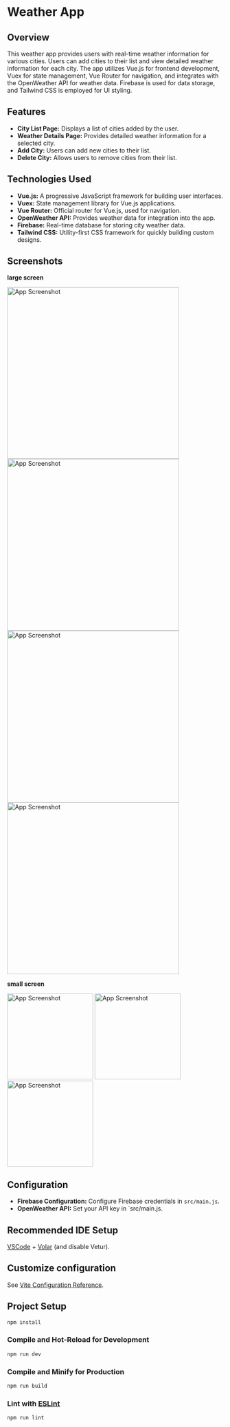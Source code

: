 # Weather App

## Overview
This weather app provides users with real-time weather information for various cities. Users can add cities to their list and view detailed weather information for each city. The app utilizes Vue.js for frontend development, Vuex for state management, Vue Router for navigation, and integrates with the OpenWeather API for weather data. Firebase is used for data storage, and Tailwind CSS is employed for UI styling.

## Features
- **City List Page:** Displays a list of cities added by the user.
- **Weather Details Page:** Provides detailed weather information for a selected city.
- **Add City:** Users can add new cities to their list.
- **Delete City:** Allows users to remove cities from their list.

## Technologies Used
- **Vue.js:** A progressive JavaScript framework for building user interfaces.
- **Vuex:** State management library for Vue.js applications.
- **Vue Router:** Official router for Vue.js, used for navigation.
- **OpenWeather API:** Provides weather data for integration into the app.
- **Firebase:** Real-time database for storing city weather data.
- **Tailwind CSS:** Utility-first CSS framework for quickly building custom designs.

## Screenshots
**large screen**
<div style='display=flex'>
  <img src="https://i.ibb.co/xGKzQcz/Screenshot-2024-03-24-204850.png" alt="App Screenshot" width="400" height="auto">
  <img src="https://i.ibb.co/wrsgDFP/Screenshot-2024-03-24-204942.png" alt="App Screenshot" width="400" height="auto">
  <img src="https://i.ibb.co/S39pgnj/Screenshot-2024-03-24-205839.png" alt="App Screenshot" width="400" height="auto">
  <img src="https://i.ibb.co/61857JZ/Screenshot-2024-03-24-205913.png" alt="App Screenshot" width="400" height="auto">
</div>

**small screen**
<div style='display=flex'>
  <img src="https://i.ibb.co/XsxSY30/Screenshot-2024-03-24-205317.png" alt="App Screenshot" width="200px" height="auto">
  <img src="https://i.ibb.co/hZ2Fb3W/Screenshot-2024-03-24-205423.png" alt="App Screenshot" width="200px" height="auto">
  <img src="https://i.ibb.co/9V2gLRK/Screenshot-2024-03-24-210237.png" alt="App Screenshot" width="200px" height="auto">
</div>

## Configuration
- **Firebase Configuration:** Configure Firebase credentials in `src/main.js`.
- **OpenWeather API:** Set your API key in `src/main.js.

## Recommended IDE Setup

[VSCode](https://code.visualstudio.com/) + [Volar](https://marketplace.visualstudio.com/items?itemName=Vue.volar) (and disable Vetur).

## Customize configuration

See [Vite Configuration Reference](https://vitejs.dev/config/).

## Project Setup

```sh
npm install
```

### Compile and Hot-Reload for Development

```sh
npm run dev
```

### Compile and Minify for Production

```sh
npm run build
```

### Lint with [ESLint](https://eslint.org/)

```sh
npm run lint
```

